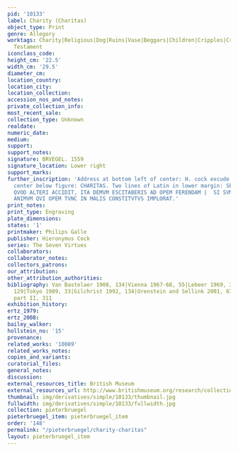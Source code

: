 ```yaml
---
pid: '10133'
label: Charity (Charitas)
object_type: Print
genre: Allegory
worktags: Charity|Religious|Dog|Ruins|Vase|Beggars|Children|Cripples|Crowd|Peasants|New
  Testament
iconclass_code:
height_cm: '22.5'
width_cm: '29.5'
diameter_cm:
location_country:
location_city:
location_collection:
accession_nos_and_notes:
private_collection_info:
most_recent_sale:
collection_type: Unknown
realdate:
numeric_date:
medium:
support:
support_notes:
signature: BRVEGEL. 1559
signature_location: Lower right
support_marks:
further_inscription: 'Address at bottom left of center: H. cock excude. Title at lower
  center below figure: CHARITAS. Two lines of Latin in lower margin: SPERES TIBI ACCIDERE
  QVOD ALTERI ACCIDIT, ITA DEMVM ESCITABERIS AD OPEM FERENDAM |  SI SVMPSERIS EIVS
  ANIMVM QVI OPEM TVNC IN MALIS CONSTITVTVS IMPLORAT.'
print_notes:
print_type: Engraving
plate_dimensions:
states: '1'
printmaker: Philips Galle
publisher: Hieronymus Cock
series: The Seven Virtues
collaborators:
collaborator_notes:
collectors_patrons:
our_attribution:
other_attribution_authorities:
bibliography: Van Bastelaer 1908, 134|Vienna 1967-68, 55|Lebeer 1969, 33|Lari 1973,
  129|Tokyo 1989, 33|Gilchrist 1992, 134|Orenstein and Sellink 2001, 67|NHD (Galle)
  part II, 311
exhibition_history:
ertz_1979:
ertz_2008:
bailey_walker:
hollstein_no: '15'
provenance:
related_works: '10089'
related_works_notes:
copies_and_variants:
curatorial_files:
general_notes:
discussion:
external_resources_title: British Museum
external_resources_url: http://www.britishmuseum.org/research/collection_online/collection_object_details.aspx
thumbnail: img/derivatives/simple/10133/thumbnail.jpg
fullwidth: img/derivatives/simple/10133/fullwidth.jpg
collection: pieterbruegel
pieterbruegel_item: pieterbruegel_item
order: '148'
permalink: "/pieterbruegel/charity-charitas"
layout: pieterbruegel_item
---
```

